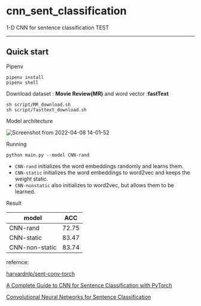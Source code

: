 # cnn_sent_classification
1-D CNN for sentence classification TEST

---

## Quick start

Pipenv 

```
pipenv install
pipenv shell
```

Download dataset : **Movie Review(MR)**
and word vector :**fastText**

```
sh script/MR_download.sh
sh script/fasttext_download.sh
```
Model architecture

![Screenshot from 2022-04-08 14-01-52](https://user-images.githubusercontent.com/49869328/162374222-6bb5a7be-4509-4767-b17c-294b20a8417f.png)


Running

```
python main.py --model CNN-rand
```

  * `CNN-rand` initializes the word embeddings randomly and learns them.
  * `CNN-static` initializes the word embeddings to word2vec and keeps the weight static.
  * `CNN-nonstatic` also initializes to word2vec, but allows them to be learned.

Result



| model          | ACC   |
| -------------- | ----- |
| CNN-rand       | 72.75 |
| CNN-static     | 83.47 |
| CNN-non-static | 83.74 |

refernce:

[harvardnlp/sent-conv-torch](https://github.com/harvardnlp/sent-conv-torch)

[A Complete Guide to CNN for Sentence Classification with PyTorch](https://chriskhanhtran.github.io/posts/cnn-sentence-classification/)

[Convolutional Neural Networks for Sentence Classification](https://arxiv.org/pdf/1408.5882.pdf)
